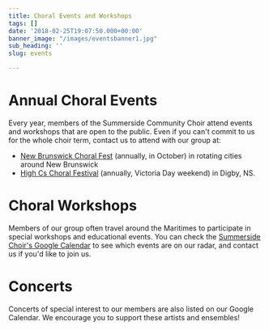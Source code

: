 ```yaml
---
title: Choral Events and Workshops
tags: []
date: '2018-02-25T19:07:50.000+00:00'
banner_image: "/images/eventsbanner1.jpg"
sub_heading: ''
slug: events

---
```

# Annual Choral Events

Every year, members of the Summerside Community Choir attend events and workshops that are open to the public. Even if you can't commit to us for the whole choir term, contact us to attend with our group at:

* [New Brunswick Choral Fest](https://nbcfsite.wordpress.com/choral-fest/) (annually, in October) in rotating cities around New Brunswick
* [High Cs Choral Festival](https://www.highcs.org) (annually, Victoria Day weekend) in Digby, NS.

# Choral Workshops

Members of our group often travel around the Maritimes to participate in special workshops and educational events. You can check the [Summerside Choir's Google Calendar](/calendar/) to see which events are on our radar, and contact us if you'd like to join us.

# Concerts

Concerts of special interest to our members are also listed on our Google Calendar. We encourage you to support these artists and ensembles!
